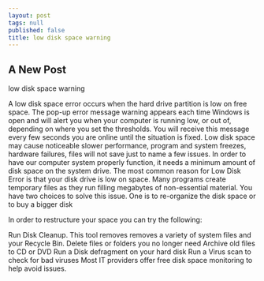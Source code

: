 ```yaml
---
layout: post
tags: null
published: false
title: low disk space warning
---
```


## A New Post

low disk space warning
 
A low disk space error occurs when the hard drive partition is low on free space.  The pop-up error message warning appears each time Windows is open and will alert you when your computer is running low,  or out of, depending on where you set the thresholds.  You will receive this message every few seconds you are online until the situation is fixed.
Low disk space may cause noticeable slower performance, program and system freezes, hardware failures, files will not save just to name a few issues.  In order to have our computer system properly function, it needs a minimum amount of disk space on the system drive.
The most common reason for Low Disk Error is that your disk drive is low on space.  Many programs create temporary files as they run filling megabytes of non-essential material.
You have two choices to solve this issue.  One is to re-organize the disk space or to buy a bigger disk
 
In order to restructure your space you can try the following:
 
Run Disk Cleanup.  This tool removes removes a variety of system files and your Recycle Bin.
Delete files or folders you no longer need
Archive old files to CD or DVD
Run a Disk defragment on your hard disk
Run a Virus scan to check for bad viruses
Most IT providers offer free disk space monitoring to help avoid issues.
